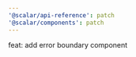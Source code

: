 ```yaml
---
'@scalar/api-reference': patch
'@scalar/components': patch
---
```


feat: add error boundary component
